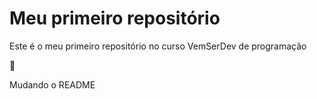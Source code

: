 # **Meu primeiro repositório**

Este é o meu primeiro repositório no curso VemSerDev de programação

🖖

Mudando o README
